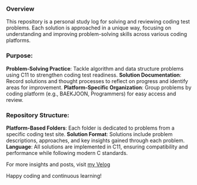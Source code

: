 ### Overview
This repository is a personal study log for solving and reviewing coding test problems. Each solution is approached in a unique way, focusing on understanding and improving problem-solving skills across various coding platforms.

### Purpose:
**Problem-Solving Practice**: Tackle algorithm and data structure problems using C11 to strengthen coding test readiness.
**Solution Documentation**: Record solutions and thought processes to reflect on progress and identify areas for improvement.
**Platform-Specific Organization**: Group problems by coding platform (e.g., BAEKJOON, Programmers) for easy access and review.

### Repository Structure:
**Platform-Based Folders**: Each folder is dedicated to problems from a specific coding test site.
**Solution Format**: Solutions include problem descriptions, approaches, and key insights gained through each problem.
**Language**: All solutions are implemented in C11, ensuring compatibility and performance while following modern C standards.

For more insights and posts, visit [my Velog](https://velog.io/@jenice/posts)

Happy coding and continuous learning!
